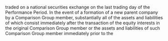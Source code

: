 traded  on  a  national  securities  exchange  on  the  last  trading  day  of  the  Performance
Period.  In  the  event  of  a  formation  of  a  new  parent  company  by  a  Comparison  Group
member,  substantially  all  of  the  assets  and  liabilities  of  which  consist  immediately  after
the  transaction  of  the  equity  interests  in  the  original  Comparison  Group  member  or  the
assets  and  liabilities  of  such  Comparison  Group  member  immediately  prior  to  the
